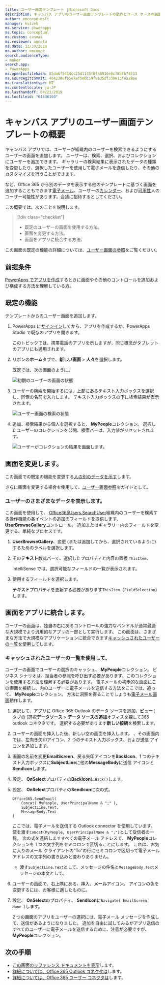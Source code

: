 ```yaml
---
title: ユーザー画面テンプレート |Microsoft Docs
description: キャンバス アプリのユーザー画面テンプレートの動作とユース ケースの画面を拡張する方法を理解します。
author: emcoope-msft
manager: kvivek
ms.service: powerapps
ms.topic: conceptual
ms.custom: canvas
ms.reviewer: anneta
ms.date: 12/30/2018
ms.author: emcoope
search.audienceType:
- maker
search.app:
- PowerApps
ms.openlocfilehash: 85da6f5414cc25d1145f0fa8910e8c78bfb74533
ms.sourcegitcommit: 4042388fa5e7ef50bc59f9e35df330613fea29ae
ms.translationtype: MT
ms.contentlocale: ja-JP
ms.lasthandoff: 04/23/2019
ms.locfileid: "61536160"
---
```

# <a name="overview-of-the-people-screen-template-for-canvas-apps"></a>キャンバス アプリのユーザー画面テンプレートの概要

キャンバス アプリでは、ユーザーが組織内のユーザーを検索できるようにするユーザーの画面を追加します。 ユーザーは、検索、選択、およびコレクションにユーザーを追加できます。 ギャラリーの検索結果に表示されたデータの種類を変更したり、選択したユーザーを使用して電子メールを送信したり、その他のカスタマイズを行うことができます。

など、Office 365 から別のデータを表示する他のテンプレートに基づく画面を追加することもできます[電子メール](email-screen-overview.md)、ユーザーの[カレンダー](calendar-screen-overview.md)、および[可用性](meeting-screen-overview.md)人のユーザー可能性があります。会議に招待するとしてください。

この概要では、次のことを説明します。
> [!div class="checklist"]
> * 既定のユーザーの画面を使用する方法。
> * 画面を変更する方法。
> * 画面をアプリに統合する方法。

この画面の既定の機能の詳細については、[ユーザー画面の参照](people-screen-reference.md)をご覧ください。

## <a name="prerequisite"></a>前提条件

[PowerApps でアプリを作成](../data-platform-create-app-scratch.md)するときに画面やその他のコントロールを追加および構成する方法を理解している方。

## <a name="default-functionality"></a>既定の機能

テンプレートからのユーザー画面を追加します。

1. PowerApps に[サインイン](http://web.powerapps.com?utm_source=padocs&utm_medium=linkinadoc&utm_campaign=referralsfromdoc)してから、アプリを作成するか、PowerApps Studio で既存のアプリを開きます。

    このトピックでは、携帯電話のアプリを示しますが、同じ概念がタブレットのアプリにも適用されます。

1. リボンの**ホーム**タブで、**新しい画面** > **人々**を選択します。

    既定では、次の画面のように。

    ![初期のユーザーの画面の状態](media/people-screen/people-screen-empty.png)

1. ユーザーの検索を開始するには、上部にあるテキスト入力ボックスを選択し、同僚の名前を入力します。 テキスト入力ボックスの下に検索結果が表示されます。

    ![ユーザー画面の検索の状態](media/people-screen/people-browse-gall-full.png)

1. 追加、検索結果から個人を選択すると、 **MyPeople**コレクション。 選択したユーザーのコレクションを公開、検索バーは、入力値がリセットされます。

    ![ユーザーがコレクションの結果を画面します。](media/people-screen/people-people-gall-full.png)

## <a name="modify-the-screen"></a>画面を変更します。

この画面での既定の機能を変更する[人の別のデータを示す](people-screen-overview.md#show-different-data-for-people)します。

さらに画面を変更する場合を使用して、[ユーザー画面参照](./people-screen-reference.md)をガイドとして。

### <a name="show-different-data-for-people"></a>ユーザーのさまざまなデータを表示します。

この画面を使用して、 [Office365Users.SearchUser](https://docs.microsoft.com/connectors/office365users/#searchuser)組織内のユーザーを検索する操作機能の各イベントの追加のフィールドを提供します、 **UserBrowseGallery**コントロール。 追加またはギャラリー内のフィールドを変更する、単純なプロセスです。

1. **UserBrowseGallery**、変更 (または追加してから、選択されているように) するためのラベルを選択します。

1. その**テキスト**数式バーで、選択したプロパティと内容の置換 `ThisItem.`

    IntelliSense では、選択可能なフィールドの一覧が表示されます。

1. 使用するフィールドを選択します。

    **テキスト**プロパティを更新する必要があります`ThisItem.{FieldSelection}`します。

## <a name="integrate-the-screen-into-an-app"></a>画面をアプリに統合します。

ユーザーの画面は、独自の右にあるコントロールの強力なバンドルが通常最適な大規模でより汎用的なアプリの一部として実行します。 この画面は、さまざまな方法で大規模なアプリケーションに統合できます[キャッシュされたユーザーの一覧を使用して](people-screen-overview.md#use-your-cached-list-of-people)します。

### <a name="use-your-cached-list-of-people"></a>キャッシュされたユーザーの一覧を使用して、

ユーザーの画面でユーザーの選択のキャッシュ、 **MyPeople**コレクション。 ビジネス シナリオは、担当者の参照を呼び出す必要があります、このコレクションを使用する方法を理解する必要があります。 電子メールの初歩的な画面にこの画面を接続し、内のユーザーに電子メールを送信する方法をここでは、追って、 **MyPeople**コレクション。 方法に洞察を得ることでしょうも[電子メール画面](./email-screen-overview.md)動作します。

1. 選択して、アプリに Office 365 Outlook のデータ ソースを追加、**ビュー** ] タブの [選択**データソース** > **データ ソースの追加**オフィスを探して365 outlook コネクタです。 選択する必要があります**新しい接続**を検索します。
1. ユーザーの画面を挿入した後、新しい空の画面を挿入します。 、その画面内では、左向き矢印アイコン、2 つのテキスト入力ボックス、および送信 アイコンを追加します。
1. 画面の名前を変更**EmailScreen**、戻る矢印アイコンを**BackIcon**、1 つのテキスト入力ボックスに**SubjectLine**に他の**MessageBody**に送信 アイコンと**SendIcon**します。
1. 設定、 **OnSelect**プロパティの**BackIcon**に`Back()`します。
1. 設定、 **OnSelect**プロパティの**SendIcon**に次の式。

    ```powerapps-dot
    Office365.SendEmail( 
        Concat( MyPeople, UserPrincipalName & ";" ), 
        SubjectLine.Text, 
        MessageBody.Text 
    )
    ```
    
    ここでは、電子メールを送信する Outlook connector を使用しています。 値を渡す`Concat(MyPeople, UserPrincipalName & ";")`として受信者の一覧。 次の式を連結しますすべての電子メール アドレスで、 **MyPeople**コレクションを 1 つの文字列をセミコロンで区切ることにします。 これは、お気に入りのメール クライアントの"To"の行にセミコロンで区切って電子メール アドレスの文字列の書き込みと変わりありません。
    * 渡す`SubjectLine.Text`として、メッセージの件名と`MessageBody.Text`メッセージの本文として。
1. ユーザーの画面で、右上隅にある、挿入、**メール**アイコン。
   アイコンの色を変更するには、お客様に適したものに。
1. 設定、 **OnSelect**のプロパティ、 **SendIcon**に`Navigate( EmailScreen, None )`します。

    2 つの画面のアプリをユーザーの選択には、電子メール メッセージを作成して、送信があるようになりました。 追加を自由に試してみるがアプリ送信のすべてのユーザーに電子メールを送信するために、注意が必要ですが、 **MyPeople**コレクション。

## <a name="next-steps"></a>次の手順

* [この画面のリファレンス ドキュメントを表示](./people-screen-reference.md)します。
* [詳細については、Office 365 Outlook コネクタは](../connections/connection-office365-outlook.md)します。
* [詳細については、Office 365 ユーザー コネクタは](../connections/connection-office365-users.md)します。
